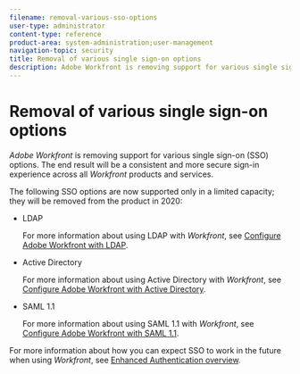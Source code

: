 ```yaml
---
filename: removal-various-sso-options
user-type: administrator
content-type: reference
product-area: system-administration;user-management
navigation-topic: security
title: Removal of various single sign-on options
description: Adobe Workfront is removing support for various single sign-on (SSO) options. The end result will be a consistent and more secure sign-in experience across all Workfront products and services.
---
```


# Removal of various single sign-on options

*Adobe Workfront* is removing support for various single sign-on (SSO) options. The end result will be a consistent and more secure sign-in experience across all *Workfront* products and services.

The following SSO options are now supported only in a limited capacity; they will be removed from the product in 2020:

* LDAP

  For more information about using LDAP with *Workfront*, see [Configure Adobe Workfront with LDAP](../../../administration-and-setup/add-users/single-sign-on/configure-workfront-ldap.md).

* Active Directory

  For more information about using Active Directory with *Workfront*, see [Configure Adobe Workfront with Active Directory](../../../administration-and-setup/add-users/single-sign-on/configure-workfront-ad.md).

* SAML 1.1

  For more information about using SAML 1.1 with *Workfront*, see [Configure Adobe Workfront with SAML 1.1](../../../administration-and-setup/add-users/single-sign-on/configure-workfront-saml-1.1.md).

For more information about how you can expect SSO to work in the future when using *Workfront*, see [Enhanced Authentication overview](../../../administration-and-setup/manage-workfront/security/get-started-enhanced-authentication.md).

